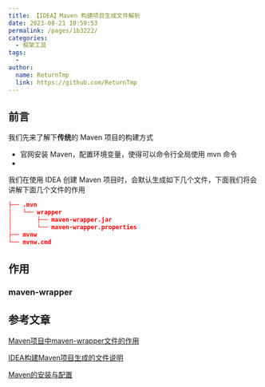```yaml
---
title: 【IDEA】Maven 构建项目生成文件解析
date: 2023-08-21 10:59:53
permalink: /pages/1b3222/
categories:
  - 框架工具
tags:
  - 
author: 
  name: ReturnTmp
  link: https://github.com/ReturnTmp
---
```




## 前言

我们先来了解下**传统**的 Maven 项目的构建方式

- 官网安装 Maven，配置环境变量，使得可以命令行全局使用 mvn 命令
- 



我们在使用 IDEA 创建 Maven 项目时，会默认生成如下几个文件，下面我们将会讲解下面几个文件的作用

```json
├── .mvn 
│   └── wrapper 
│       ├── maven-wrapper.jar 
│       └── maven-wrapper.properties 
├── mvnw 
└── mvnw.cmd
```



## 作用

### maven-wrapper







## 参考文章

[Maven项目中maven-wrapper文件的作用](https://juejin.cn/post/6971246461547708453)

[IDEA构建Maven项目生成的文件说明](https://www.cnblogs.com/zengming/p/12457965.html)

[Maven的安装与配置](https://blog.csdn.net/pan_junbiao/article/details/104264644)

